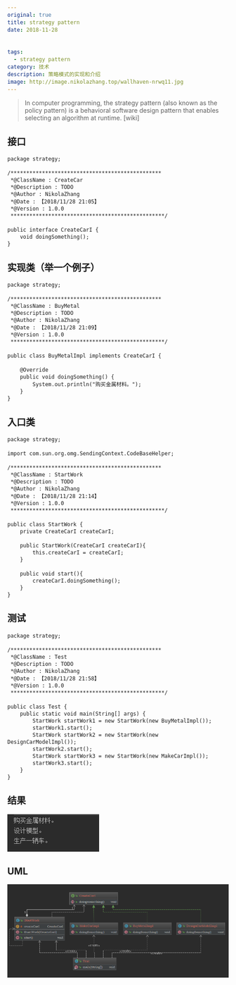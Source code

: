 ```yaml
---
original: true
title: strategy pattern
date: 2018-11-28


tags: 
  - strategy pattern
category: 技术
description: 策略模式的实现和介绍
image: http://image.nikolazhang.top/wallhaven-nrwq11.jpg
---
```


>In computer programming, the strategy pattern (also known as the policy pattern) is a behavioral software design pattern that enables selecting an algorithm at runtime. [wiki]


<!--more-->

## 接口

```
package strategy;

/************************************************
 *@ClassName : CreateCar
 *@Description : TODO
 *@Author : NikolaZhang
 *@Date : 【2018/11/28 21:05】
 *@Version : 1.0.0
 *************************************************/

public interface CreateCarI {
    void doingSomething();
}

```

## 实现类（举一个例子）
```
package strategy;

/************************************************
 *@ClassName : BuyMetal
 *@Description : TODO
 *@Author : NikolaZhang
 *@Date : 【2018/11/28 21:09】
 *@Version : 1.0.0
 *************************************************/

public class BuyMetalImpl implements CreateCarI {

    @Override
    public void doingSomething() {
        System.out.println("购买金属材料。");
    }
}

```
## 入口类
```
package strategy;

import com.sun.org.omg.SendingContext.CodeBaseHelper;

/************************************************
 *@ClassName : StartWork
 *@Description : TODO
 *@Author : NikolaZhang
 *@Date : 【2018/11/28 21:14】
 *@Version : 1.0.0
 *************************************************/

public class StartWork {
    private CreateCarI createCarI;

    public StartWork(CreateCarI createCarI){
        this.createCarI = createCarI;
    }

    public void start(){
        createCarI.doingSomething();
    }
}

```

## 测试
```
package strategy;

/************************************************
 *@ClassName : Test
 *@Description : TODO
 *@Author : NikolaZhang
 *@Date : 【2018/11/28 21:58】
 *@Version : 1.0.0
 *************************************************/

public class Test {
    public static void main(String[] args) {
        StartWork startWork1 = new StartWork(new BuyMetalImpl());
        startWork1.start();
        StartWork startWork2 = new StartWork(new DesignCarModelImpl());
        startWork2.start();
        StartWork startWork3 = new StartWork(new MakeCarImpl());
        startWork3.start();
    }
}

```

## 结果
![结果图片](/images/article/28/result.png)

## UML
![结果图片](/images/article/28/UML.png)
